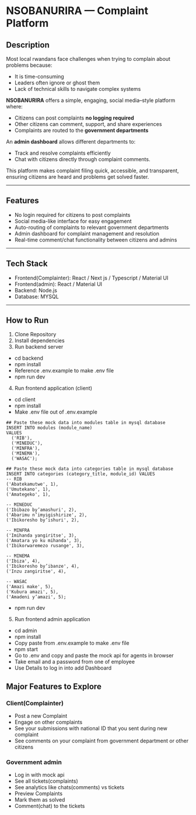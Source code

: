 
# NSOBANURIRA — Complaint Platform

## Description  
Most local rwandans face challenges when trying to complain about problems because:  
- It is time-consuming  
- Leaders often ignore or ghost them  
- Lack of technical skills to navigate complex systems   

**NSOBANURIRA** offers a simple, engaging, social media–style platform where:  
- Citizens can post complaints **no logging required**  
- Other citizens can comment, support, and share experiences  
- Complaints are routed to the **government departments**  

An **admin dashboard** allows different departments to:  
- Track and resolve complaints efficiently  
- Chat with citizens directly through complaint comments. 

This platform makes complaint filing quick, accessible, and transparent, ensuring citizens are heard and problems get solved faster.

---

## Features  
- No login required for citizens to post complaints  
- Social media-like interface for easy engagement  
- Auto-routing of complaints to relevant government departments  
- Admin dashboard for complaint management and resolution  
- Real-time comment/chat functionality between citizens and admins  


---

## Tech Stack  
- Frontend(Complainter): React / Next js / Typescript / Material UI
- Frontend(admin): React / Material UI
- Backend: Node.js 
- Database: MYSQL  

---

## How to Run
1. Clone Repository
2. Install dependencies  
3. Run backend server 
-  cd backend
- npm install
- Reference .env.example to make .env file
- npm run dev
4. Run frontend application (client) 
- cd client
- npm install
- Make .env file out of .env.example  
```
## Paste these mock data into modules table in mysql database
INSERT INTO modules (module_name) 
VALUES 
  ('RIB'),
  ('MINEDUC'),
  ('MINFRA'),
  ('MINEMA'),
  ('WASAC');

## Paste these mock data into categories table in mysql database
INSERT INTO categories (category_title, module_id) VALUES
-- RIB
('Abatekamutwe', 1),
('Umutekano', 1),
('Amategeko', 1),

-- MINEDUC
('Ibibazo by’amashuri', 2),
('Abarimu n’imyigishirize', 2),
('Ibikoresho by’ishuri', 2),

-- MINFRA
('Imihanda yangiritse', 3),
('Amatara yo ku mihanda', 3),
('Ibikorwaremezo rusange', 3),

-- MINEMA
('Ibiza', 4),
('Ibikoresho by’ibanze', 4),
('Inzu zangiritse', 4),

-- WASAC
('Amazi make', 5),
('Kubura amazi', 5),
('Amadeni y’amazi', 5);
```
- npm run dev
5. Run frontend admin application
- cd admin 
- npm install
- Copy paste from .env.example to make .env file
- npm start
- Go to .env and copy and paste the mock api for agents in browser
- Take email and a password from one of employee
- Use Details to log in into add Dashboard


## Major Features to Explore
### Client(Complainter)
- Post a new Complaint
- Engage on other complaints 
- See your submissions with national ID that you sent during new complaint
- See comments on your complaint from government department or other citizens 

### Government admin
- Log in with mock api
- See all tickets(complaints)
- See analytics like chats(comments) vs tickets 
- Preview Complaints
- Mark them as solved 
- Comment(chat) to the tickets


